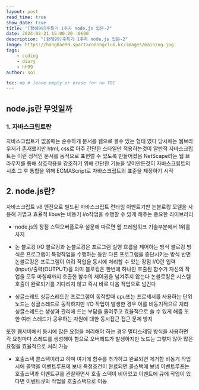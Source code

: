 ```yaml
---
layout: post
read_time: true
show_date: true
title: "[항해99]주특기 1주차 node.js 입문-2"
date: 2024-02-21 15:00:20 -0600
description: "[항해99]주특기 1주차 node.js 입문-2"
image: https://hanghae99.spartacodingclub.kr/images/main/og.jpg
tags: 
    - coding
    - diary
    - hh99
author: soi

toc: no # leave empty or erase for no TOC
---
```

## node.js란 무엇일까

### 1. 자바스크립트란
자바스크립트가 없을때는 순수하게 문서를 웹으로 볼수 있는 형태 였다 
당시에는 웹브라우저가 존재했지만 html, css로 아주 간단한 스타일만 적용하는것이 알반적
자바스크립트는 이런 정적인 문서를 동적으로 표현럴 수 있도록 만들어졌음 
NetScape라는 웹 브라우저를 통해 상호작용을 강조하기 위해 간단한 기능을 넣어만든것이 자바스크립트의 시초 
그 후 통합을 위해 ECMAScript로 자바스크립트의 표준을 제정하기 시작

## 2. node.js란?
자바스크립트 v8 엔진으로 빌드된 자바스크립트 런타임 
이벤트기반 논블로킹 모델을 사용해 가볍고 효율적 
libuv는 비동기 i/o작업을 수행할 수 있게 해주는 중요한 라이브러리

- node.js의 장점
스택오버플로우 설문에 따르면 웹 프레임워크 기술부분에서 1위를 차지
- 논 블로킹 I/O
블로킹과 논블로킹은 프로그램 실행 흐름을 제어하는 방식 블로킹 방식은 프로그램이 특정작업을 수행하는 동안 다른 프로그램을 중단시키는 방식
반면 논블로킹은 프로그램이 여려 작업을 동시에 처리할 수 있는 장점
I/O란 입력(input)/출력(OUTPUT)을 의미 블로킹은 한번에 하나만 호출된 함수가 자신의 작업을 모두 
마칠때까지 호출한 함수의 제어권을 넘겨주지 않는다 
논블로킹은 시스템 호출이 완료되기를 기다리지 않고 즉시 바로 다음 작업으로 넘긴다

- 싱글스레드 
싱글스레드란 프로그램이 동작할때 cpu또는 프로세서를 사용하는 단위 
노드는 싱글스레드로 동작하지만  I/O 작업이 발생한 경우 이를 비동기적으로 처리
싱글스레드는 생성과 관리에 드는 부담을 줄여주고 효율적으로 쓸 수 있게 해줌
또한 여러 스레드가 공유하는 자원에 대한 동시접근 접근 문제 방지

또한 웹서버에서 동시에 많은 요청을 처리해야 하는 경우 멀티스레딩 방식을 사용하면 각 요청마다 스레드를 생성해야 함으로 오버헤드가 발생하지만 노드는 그렇지 않아 많은 요청을 효율적으로 처리 가능

- 호출스택
콜스택이라고 하며 여기에 함수를 추가하고 완료되면 제거함
비동기 작업시에 콜백을 이벤트루프에 보내 특정조건이 완료되면 콜스택에 보냄
이벤트루프는 호출스택과 이벤트큐를 관찰하면서  호출 스택이 비어있고 이벤트에 큐에 작업이 있다면 이벤트큐의 작업을 호출스택으로 이동